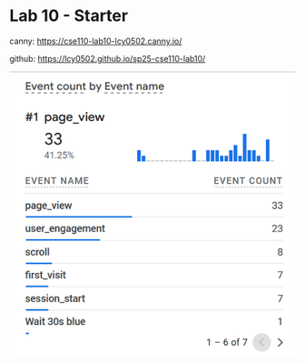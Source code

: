 # Lab 10 - Starter
canny: https://cse110-lab10-lcy0502.canny.io/

github: https://lcy0502.github.io/sp25-cse110-lab10/

![](webstats.png)